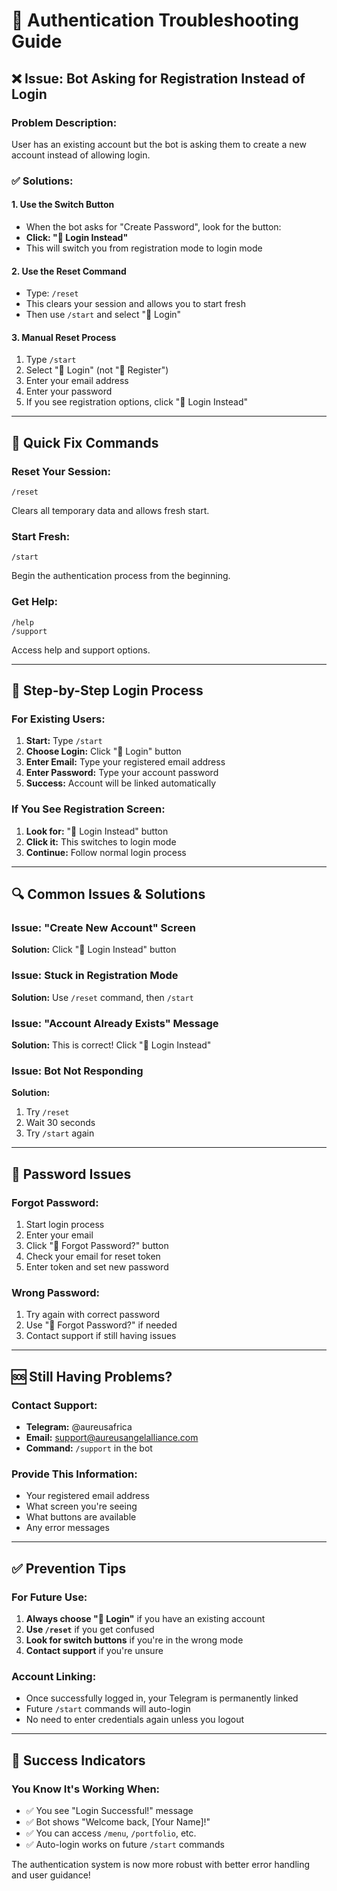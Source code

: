 # 🔧 Authentication Troubleshooting Guide

## ❌ **Issue: Bot Asking for Registration Instead of Login**

### **Problem Description:**
User has an existing account but the bot is asking them to create a new account instead of allowing login.

### **✅ Solutions:**

#### **1. Use the Switch Button**
- When the bot asks for "Create Password", look for the button:
- **Click: "🔑 Login Instead"**
- This will switch you from registration mode to login mode

#### **2. Use the Reset Command**
- Type: `/reset`
- This clears your session and allows you to start fresh
- Then use `/start` and select "🔑 Login"

#### **3. Manual Reset Process**
1. Type `/start`
2. Select "🔑 Login" (not "📝 Register")
3. Enter your email address
4. Enter your password
5. If you see registration options, click "🔑 Login Instead"

---

## 🔄 **Quick Fix Commands**

### **Reset Your Session:**
```
/reset
```
Clears all temporary data and allows fresh start.

### **Start Fresh:**
```
/start
```
Begin the authentication process from the beginning.

### **Get Help:**
```
/help
/support
```
Access help and support options.

---

## 🎯 **Step-by-Step Login Process**

### **For Existing Users:**
1. **Start:** Type `/start`
2. **Choose Login:** Click "🔑 Login" button
3. **Enter Email:** Type your registered email address
4. **Enter Password:** Type your account password
5. **Success:** Account will be linked automatically

### **If You See Registration Screen:**
1. **Look for:** "🔑 Login Instead" button
2. **Click it:** This switches to login mode
3. **Continue:** Follow normal login process

---

## 🔍 **Common Issues & Solutions**

### **Issue: "Create New Account" Screen**
**Solution:** Click "🔑 Login Instead" button

### **Issue: Stuck in Registration Mode**
**Solution:** Use `/reset` command, then `/start`

### **Issue: "Account Already Exists" Message**
**Solution:** This is correct! Click "🔑 Login Instead"

### **Issue: Bot Not Responding**
**Solution:** 
1. Try `/reset`
2. Wait 30 seconds
3. Try `/start` again

---

## 📧 **Password Issues**

### **Forgot Password:**
1. Start login process
2. Enter your email
3. Click "🔄 Forgot Password?" button
4. Check your email for reset token
5. Enter token and set new password

### **Wrong Password:**
1. Try again with correct password
2. Use "🔄 Forgot Password?" if needed
3. Contact support if still having issues

---

## 🆘 **Still Having Problems?**

### **Contact Support:**
- **Telegram:** @aureusafrica
- **Email:** support@aureusangelalliance.com
- **Command:** `/support` in the bot

### **Provide This Information:**
- Your registered email address
- What screen you're seeing
- What buttons are available
- Any error messages

---

## ✅ **Prevention Tips**

### **For Future Use:**
1. **Always choose "🔑 Login"** if you have an existing account
2. **Use `/reset`** if you get confused
3. **Look for switch buttons** if you're in the wrong mode
4. **Contact support** if you're unsure

### **Account Linking:**
- Once successfully logged in, your Telegram is permanently linked
- Future `/start` commands will auto-login
- No need to enter credentials again unless you logout

---

## 🎯 **Success Indicators**

### **You Know It's Working When:**
- ✅ You see "Login Successful!" message
- ✅ Bot shows "Welcome back, [Your Name]!"
- ✅ You can access `/menu`, `/portfolio`, etc.
- ✅ Auto-login works on future `/start` commands

The authentication system is now more robust with better error handling and user guidance!
